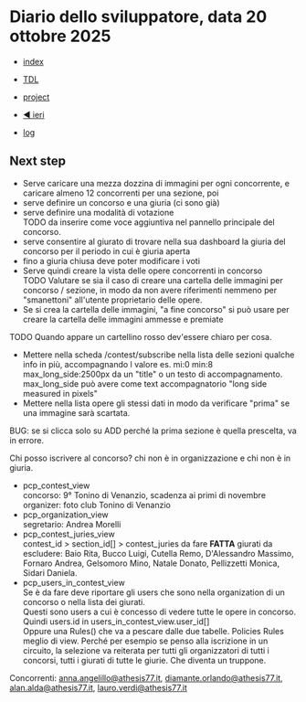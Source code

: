 # Diario dello sviluppatore, data 20 ottobre 2025

* [index](../index.md)

* [TDL](../TDL.md)
* [project](https://github.com/users/mrai64/projects/1)
* [◀️ ieri](./2025-10-19_IT.md)
* [log](/storage/logs/laravel.log)

## Next step

* Serve caricare una mezza dozzina di immagini per ogni concorrente,
e caricare almeno 12 concorrenti per una sezione, poi
* serve definire un concorso e una giuria (ci sono già)
* serve definire una modalità di votazione  
  TODO da inserire come voce aggiuntiva nel pannello
  principale del concorso.
* serve consentire al giurato di trovare nella sua dashboard
la giuria del concorso per il periodo in cui è giuria aperta
* fino a giuria chiusa deve poter modificare i voti
* Serve quindi creare la vista delle opere concorrenti in concorso  
TODO Valutare se sia il caso di creare una cartella delle immagini
per concorso / sezione, in modo da non avere riferimenti
nemmeno per "smanettoni" all'utente proprietario delle
opere.
* Se si crea la cartella delle immagini, "a fine concorso"
si può usare per creare la cartella delle immagini ammesse e premiate

TODO Quando appare un cartellino rosso dev'essere chiaro per cosa.

* Mettere nella scheda /contest/subscribe nella lista delle sezioni qualche info in più, accompagnando l valore es. mi:0 min:8 max_long_side:2500px da un "title" o un testo di accompagnamento. max_long_side può avere come text accompagnatorio "long side measured in pixels"
* Mettere nella lista opere gli stessi dati in modo da
verificare "prima" se una immagine sarà scartata.

BUG: se si clicca solo su ADD perché la prima sezione è quella prescelta, va in errore.

Chi posso iscrivere al concorso? chi non è in organizzazione
e chi non è in giuria.

* pcp_contest_view  
concorso: 9° Tonino di Venanzio, scadenza ai primi di novembre
organizer: foto club Tonino di Venanzio
* pcp_organization_view  
segretario: Andrea Morelli
* pcp_contest_juries_view  
contest_id > section_id[] > contest_juries
da fare **FATTA**
giurati da escludere: Baio Rita, Bucco Luigi, Cutella Remo, D'Alessandro Massimo, Fornaro Andrea, Gelsomoro Mino, Natale Donato, Pellizzetti Monica, Sidari Daniela.
* pcp_users_in_contest_view  
Se è da fare deve riportare gli users che sono nella organization di un concorso o nella lista dei giurati.  
Questi sono users a cui è concesso di vedere tutte le opere in concorso.  
Quindi users.id in users_in_contest_view.user_id[]  
Oppure una Rules() che va a pescare dalle due tabelle.
Policies Rules meglio di view. Perché per esempio
se penso alla iscrizione in un circuito,
la selezione va reiterata per tutti gli
organizzatori di tutti i concorsi,
tutti i giurati di tutte le giurie.
Che diventa un truppone.

Concorrenti: <anna.angelillo@athesis77.it>, <diamante.orlando@athesis77.it>, <alan.alda@athesis77.it>, <lauro.verdi@athesis77.it>